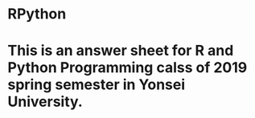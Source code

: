 # RPython
# This is an answer sheet for R and Python Programming calss of 2019 spring semester in Yonsei University. 
